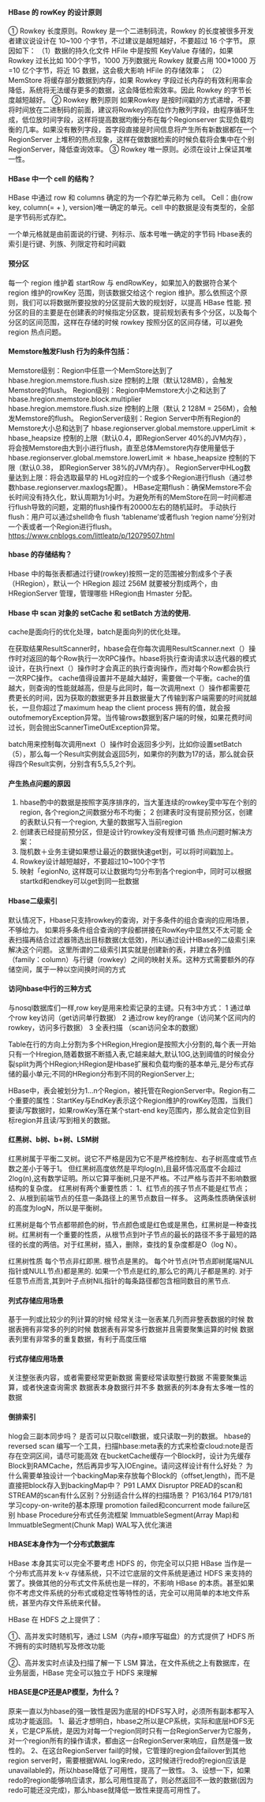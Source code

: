 
#### HBase 的 rowKey 的设计原则
① Rowkey 长度原则。Rowkey 是一个二进制码流，Rowkey 的长度被很多开发者建议说设计在 10~100 个字节，不过建议是越短越好，不要超过 16 个字节。
原因如下：
（1）数据的持久化文件 HFile 中是按照 KeyValue 存储的，如果 Rowkey 过长比如 100个字节，1000 万列数据光 Rowkey 就要占用 100*1000 万=10 亿个字节，将近 1G 数据，这会极大影响 HFile 的存储效率；
（2）MemStore 将缓存部分数据到内存，如果 Rowkey 字段过长内存的有效利用率会降低，系统将无法缓存更多的数据，这会降低检索效率。因此 Rowkey 的字节长度越短越好。
② Rowkey 散列原则
如果Rowkey 是按时间戳的方式递增，不要将时间放在二进制码的前面，建议将Rowkey的高位作为散列字段，由程序循环生成，低位放时间字段，这样将提高数据均衡分布在每个Regionserver 实现负载均衡的几率。如果没有散列字段，首字段直接是时间信息将产生所有新数据都在一个 RegionServer 上堆积的热点现象，这样在做数据检索的时候负载将会集中在个别 RegionServer，降低查询效率。
③ Rowkey 唯一原则。必须在设计上保证其唯一性。

#### HBase 中一个 cell 的结构？
HBase 中通过 row 和 columns 确定的为一个存贮单元称为 cell。
Cell：由{row key, column(=<family> + <label>), version}唯一确定的单元。cell 中的数据是没有类型的，全部是字节码形式存贮。 

一个单元格就是由前面说的行键、列标示、版本号唯一确定的字节码
Hbase表的索引是行键、列族、列限定符和时间戳

#### 预分区
每一个 region 维护着 startRow 与 endRowKey，如果加入的数据符合某个 region 维护的rowKey 范围，则该数据交给这个 region 维护。那么依照这个原则，我们可以将数据所要投放的分区提前大致的规划好，以提高 HBase 性能.
预分区的目的主要是在创建表的时候指定分区数，提前规划表有多个分区，以及每个分区的区间范围，这样在存储的时候 rowkey 按照分区的区间存储，可以避免 region 热点问题。


#### Memstore触发Flush 行为的条件包括：
Memstore级别：Region中任意一个MemStore达到了 hbase.hregion.memstore.flush.size 控制的上限（默认128MB），会触发Memstore的flush。
Region级别：Region中Memstore大小之和达到了 hbase.hregion.memstore.block.multiplier hbase.hregion.memstore.flush.size 控制的上限（默认 2 128M = 256M），会触发Memstore的flush。
RegionServer级别：Region Server中所有Region的Memstore大小总和达到了 hbase.regionserver.global.memstore.upperLimit ＊ hbase_heapsize 控制的上限（默认0.4，即RegionServer 40%的JVM内存），将会按Memstore由大到小进行flush，直至总体Memstore内存使用量低于 hbase.regionserver.global.memstore.lowerLimit ＊ hbase_heapsize 控制的下限（默认0.38， 即RegionServer 38%的JVM内存）。
RegionServer中HLog数量达到上限：将会选取最早的 HLog对应的一个或多个Region进行flush（通过参数hbase.regionserver.maxlogs配置）。
HBase定期flush：确保Memstore不会长时间没有持久化，默认周期为1小时。为避免所有的MemStore在同一时间都进行flush导致的问题，定期的flush操作有20000左右的随机延时。
手动执行flush：用户可以通过shell命令 flush ‘tablename’或者flush ‘region name’分别对一个表或者一个Region进行flush。
https://www.cnblogs.com/littleatp/p/12079507.html


#### hbase 的存储结构？ 　　
Hbase 中的每张表都通过行键(rowkey)按照一定的范围被分割成多个子表（HRegion），默认一个 HRegion 超过 256M 就要被分割成两个，由 HRegionServer 管理，管理哪些 HRegion由 Hmaster 分配。 

#### Hbase 中 scan 对象的 setCache 和 setBatch 方法的使用. 
cache是面向行的优化处理，batch是面向列的优化处理。

在获取结果ResultScanner时，hbase会在你每次调用ResultScanner.next（）操作时对返回的每个Row执行一次RPC操作。hbase将执行查询请求以迭代器的模式设计，在执行next（）操作时才会真正的执行查询操作，而对每个Row都会执行一次RPC操作。
cache值得设置并不是越大越好，需要做一个平衡。cache的值越大，则查询的性能就越高，但是与此同时，每一次调用next（）操作都需要花费更长的时间，因为获取的数据更多并且数据量大了传输到客户端需要的时间就越长，一旦你超过了maximum heap the client process 拥有的值，就会报outofmemoryException异常。当传输rows数据到客户端的时候，如果花费时间过长，则会抛出ScannerTimeOutException异常。

batch用来控制每次调用next（）操作时会返回多少列，比如你设置setBatch（5），那么每一个Result实例就会返回5列，如果你的列数为17的话，那么就会获得四个Result实例，分别含有5,5,5,2个列。



#### 产生热点问题的原因
1.	hbase酌中的数据是按照字英序排序的，当大堇连续的rowkey雯中写在个别的region, 各个region之间数据分布不均衡；
2 	创建表时没有提前预分区，创建的表默认只有一个region, 大量的数据写入当前region
3. 	创建表已经提前预分区，但是设计钓rowkey没有规律可循
热点问题时解决方案：
1.	陇机数＋业务主键如果想让最近的数据快速get到，可以将时间戳加上。
2.	Rowkey设计越短越好，不要超过10~100个字节
3.	映射「egionNo, 这样既可以让数据均匀分布到各个region中，同时可以根据startkd和endkey可以get到同一批数据

#### Hbase二级索引
默认情况下，Hbase只支持rowkey的查询，对于多条件的组合查询的应用场景，不够给力。
如果将多条件组合查询的字段都拼接在RowKey中显然又不太可能
全表扫描再结合过滤器筛选出目标数据(太低效)，所以通过设计HBase的二级索引来解决这个问题。
这里所谓的二级索引其实就是创建新的表，并建立各列值（family：column）与行键（rowkey）之间的映射关系。这种方式需要额外的存储空间，属于一种以空间换时间的方式

#### 访问hbase中行的三种方式
与nosql数据库们一样,row key是用来检索记录的主键。只有3中方式：
1 通过单个row key访问（get访问单行数据）
2 通过row key的range（访问某个区间内的rowkey，访问多行数据）
3 全表扫描 （scan访问全本的数据）


Table在行的方向上分割为多个HRegion,Hregion是按照大小分割的,每个表一开始只有一个Hregion,随着数据不断插入表,它越来越大,默认10G,达到阈值的时候会分裂split为两个HRegion;HRegion是Hbase扩展和负载均衡的基本单元,是分布式存储的最小单元;不同的HRegion分布到不同的RegionServer上;

HBase中，表会被划分为1…n个Region，被托管在RegionServer中。Region有二个重要的属性：StartKey与EndKey表示这个Region维护的rowKey范围，当我们要读/写数据时，如果rowKey落在某个start-end key范围内，那么就会定位到目标region并且读/写到相关的数据。

#### 红黑树、b树、b+树、LSM树
红黑树属于平衡二叉树。说它不严格是因为它不是严格控制左、右子树高度或节点数之差小于等于1。
但红黑树高度依然是平均log(n),且最坏情况高度不会超过2log(n),这有数学证明。所以它算平衡树,只是不严格。不过严格与否并不影响数据结构的复杂度。
红黑树有两个重要性质：
1、红节点的孩子节点不能是红节点；
2、从根到前端节点的任意一条路径上的黑节点数目一样多。
这两条性质确保该树的高度为logN，所以是平衡树。

红黑树是每个节点都带颜色的树，节点颜色或是红色或是黑色，红黑树是一种查找树。红黑树有一个重要的性质，从根节点到叶子节点的最长的路径不多于最短的路径的长度的两倍。对于红黑树，插入，删除，查找的复杂度都是O（log N）。

红黑树性质
每个节点非红即黑.
根节点是黑的。
每个叶节点(叶节点即树尾端NUL指针或NULL节点)都是黑的.
如果一个节点是红的,那么它的两儿子都是黑的.
对于任意节点而言,其到叶子点树NIL指针的每条路径都包含相同数目的黑节点.


#### 列式存储应用场景
基于一列或比较少的列计算的时候
经常关注一张表某几列而非整表数据的时候
数据表拥有非常多的列的时候
数据表有非常多行数据并且需要聚集运算的时候
数据表列里有非常多的重复数据，有利于高度压缩

#### 行式存储应用场景
关注整张表内容，或者需要经常更新数据
需要经常读取整行数据
不需要聚集运算，或者快速查询需求
数据表本身数据行并不多
数据表的列本身有太多唯一性的数据


#### 倒排索引




hlog会三副本同步吗？
是否可以只取cell数据，或只读取一列的数据。
hbase的 reversed scan
编写一个工具，扫描hbase:meta表的方式来检查cloud:note是否存在空洞区间，请尽可能高效
在bucketCache缓存一个Block时，设计为先缓存Block到RAMCache，然后再异步写入IOEngine。请问这样设计有什么好处？
为什么需要单独设计一个backingMap来存放每个Block的（offset,length)，而不是直接把block存入到backingMap中？
P91
LAMX Disruptor
PREAD的scan和STREAM的scan有什么区别？分别适合什么样的扫描场景？
P163/164
P179/181
学习copy-on-write的基本原理
promotion failed和concurrent mode failure区别
hbase Procedure分布式任务流框架
ImmuatbleSegment(Array Map)和ImmuatbleSegment(Chunk Map)
WAL写入优化演进



#### HBASE本身作为一个分布式数据库

HBase 本身其实可以完全不要考虑 HDFS 的，你完全可以只把 HBase 当作是一个分布式高并发 k-v 存储系统，只不过它底层的文件系统是通过 HDFS 来支持的罢了。换做其他的分布式文件系统也是一样的，不影响 HBase 的本质。甚至如果你不考虑文件系统的分布式或稳定性等特性的话，完全可以用简单的本地文件系统，甚至内存文件系统来代替。

HBase 在 HDFS 之上提供了：

①、高并发实时随机写，通过 LSM（内存+顺序写磁盘）的方式提供了 HDFS 所不拥有的实时随机写及修改功能

②、高并发实时点读及扫描了解一下 LSM 算法，在文件系统之上有数据库，在业务层面，HBase 完全可以独立于 HDFS 来理解








####  HBASE是CP还是AP模型，为什么？

原来一直以为hbase的强一致性是因为底层的HDFS写入时，必须所有副本都写入成功才能返回。
1、最近才想明白，hbase之所以是CP系统，实际和底层HDFS无关，它是CP系统，是因为对每一个region同时只有一台RegionServer为它服务，对一个region所有的操作请求，都由这一台RegionServer来响应，自然是强一致性的。
2、在这台RegionServer fail的时候，它管理的region会failover到其他region server时，需要根据WAL log来redo，这时候进行redo的region应该是unavailable的，所以hbase降低了可用性，提高了一致性。
3、设想一下，如果redo的region能够响应请求，那么可用性提高了，则必然返回不一致的数据(因为redo可能还没完成)，那么hbase就降低一致性来提高可用性了。




